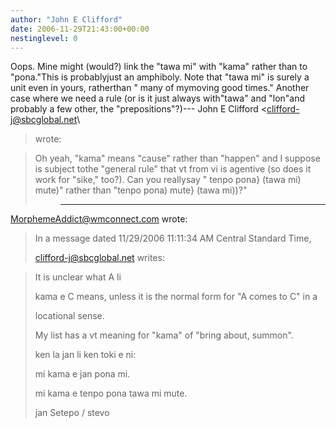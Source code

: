 ```yaml
---
author: "John E Clifford"
date: 2006-11-29T21:43:00+00:00
nestinglevel: 0
---
```

Oops. Mine might (would?) link the "tawa mi" with "kama" rather than to "pona."This is probablyjust an amphiboly. Note that "tawa mi" is surely a unit even in yours, ratherthan " many of mymoving good times." Another case where we need a rule (or is it just always with"tawa" and "lon"and probably a few other, the "prepositions"?)---
 John E Clifford <[clifford-j@sbcglobal.net](mailto://clifford-j@sbcglobal.net)\
> wrote:

> Oh yeah, "kama" means "cause" rather than "happen" and I suppose is subject tothe "general
> rule"
> that vt from vi is agentive (so does it work for "sike," too?). Can you reallysay " tenpo pona}
> (tawa mi) mute)" rather than "tenpo pona) mute} (tawa mi))?"
>> ---
 [MorphemeAddict@wmconnect.com](mailto://MorphemeAddict@wmconnect.com) wrote:

>> 
> In a message dated 11/29/2006 11:11:34 AM Central Standard Time,
> 
> [clifford-j@sbcglobal.net](mailto://clifford-j@sbcglobal.net) writes:

> 
>> 
>> 
> 
> It is unclear what A li
> 
> 
> kama e C means, unless it is the normal form for "A comes to C" in a
> 
> 
> locational sense.
> 
>> 
> My list has a vt meaning for "kama" of "bring about, summon".
> 
> ken la jan li ken toki e ni:
> 
>> 
> mi kama e jan pona mi.
> 
> mi kama e tenpo pona tawa mi mute.
> 
>> 
> jan Setepo / stevo
> 
>>>